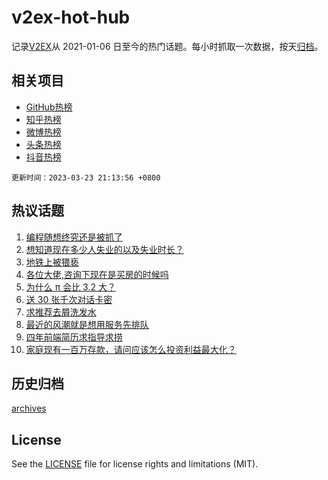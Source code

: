 # v2ex-hot-hub

 记录[V2EX](https://www.v2ex.com/)从 2021-01-06 日至今的热门话题。每小时抓取一次数据，按天[归档](archives)。
 
 ## 相关项目

- [GitHub热榜](https://github.com/snaildev/github-hot-hub)
- [知乎热榜](https://github.com/snaildev/zhihu-hot-hub)
- [微博热榜](https://github.com/snaildev/weibo-hot-hub)
- [头条热榜](https://github.com/snaildev/toutiao-hot-hub)
- [抖音热榜](https://github.com/snaildev/douyin-hot-hub)


 `更新时间：2023-03-23 21:13:56 +0800`

## 热议话题

1. [编程随想终究还是被抓了](https://www.v2ex.com/t/926477)
1. [想知道现在多少人失业的以及失业时长？](https://www.v2ex.com/t/926412)
1. [地铁上被猥亵](https://www.v2ex.com/t/926377)
1. [各位大佬,咨询下现在是买房的时候吗](https://www.v2ex.com/t/926397)
1. [为什么 π 会比 3.2 大？](https://www.v2ex.com/t/926432)
1. [送 30 张千次对话卡密](https://www.v2ex.com/t/926423)
1. [求推荐去屑洗发水](https://www.v2ex.com/t/926425)
1. [最近的风潮就是想用服务先排队](https://www.v2ex.com/t/926430)
1. [四年前端简历求指导求捞](https://www.v2ex.com/t/926406)
1. [家庭现有一百万存款，请问应该怎么投资利益最大化？](https://www.v2ex.com/t/926512)

## 历史归档

[archives](archives)

## License

See the [LICENSE](LICENSE) file for license rights and limitations (MIT).
